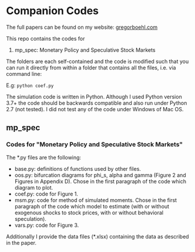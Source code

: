 
# Companion Codes

The full papers can be found on my website: [gregorboehl.com](gregorboehl.com)

This repo contains the codes for

1. mp_spec: Monetary Policy and Speculative Stock Markets 

The folders are each self-contained and the code is modified such that you can run it directly from within a folder that contains all the files, i.e. via command line: 

E.g: `python coef.py`

The simulation code is written in Python. Although I used Python version 3.7+ the code should be backwards compatible and also run under Python 2.7 (not tested). I did not test any of the code under Windows of Mac OS.

## mp_spec
### Codes for "Monetary Policy and Speculative Stock Markets"

The *.py files are the following:
  
   * base.py: definitions of functions used by other files.
   * oos.py: bifurcation diagrams for phi_s, alpha and gamma (Figure 2 and Figures in Appendix D). Chose in the first paragraph of the code which diagram to plot.
   * coef.py: code for Figure 1.
   * msm.py: code for method of simulated moments. Chose in the first paragraph of the code which model to estimate (with or without exogenous shocks to stock prices, with or without behavioral speculation).
   * vars.py: code for Figure 3.

Additionally I provide the data files (*.xlsx) containing the data as described in the paper.


